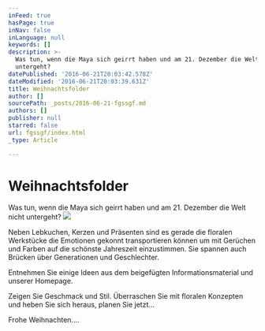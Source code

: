 ```yaml
---
inFeed: true
hasPage: true
inNav: false
inLanguage: null
keywords: []
description: >-
  Was tun, wenn die Maya sich geirrt haben und am 21. Dezember die Welt nicht
  untergeht?
datePublished: '2016-06-21T20:03:42.578Z'
dateModified: '2016-06-21T20:03:39.631Z'
title: Weihnachtsfolder
author: []
sourcePath: _posts/2016-06-21-fgssgf.md
authors: []
publisher: null
starred: false
url: fgssgf/index.html
_type: Article

---
```

# Weihnachtsfolder

Was tun, wenn die Maya sich geirrt haben und am 21\. Dezember die Welt nicht untergeht?
![](https://imgflo.herokuapp.com/graph/vahj1ThiexotieMo/cd3881fe3c95978df2403c94ebd14642/croprotate.jpg?cropheight=1166&cropwidth=1108&degrees=0&input=https%3A%2F%2Fthe-grid-user-content.s3-us-west-2.amazonaws.com%2F3b610941-10a0-4f83-bbcd-b0dcce7e01b7.jpg&x=35&y=0)

Neben Lebkuchen, Kerzen und Präsenten sind es gerade die floralen Werkstücke die Emotionen gekonnt transportieren können um mit Gerüchen und Farben auf die schönste Jahreszeit einzustimmen. Sie spannen auch Brücken über Generationen und Geschlechter.

Entnehmen Sie einige Ideen aus dem beigefügten Informationsmaterial und unserer Homepage.

Zeigen Sie Geschmack und Stil. Überraschen Sie mit floralen Konzepten und heben Sie sich heraus, planen Sie jetzt...

Frohe Weihnachten....